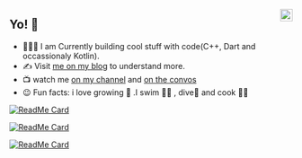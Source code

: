 <a href="https://twitter.com/tamrefrank" target="_blank" rel="nofollow"><img align="right" alt="Frank tamre's Twitter" width="22px" src="https://cdn.jsdelivr.net/npm/simple-icons@v3/icons/twitter.svg" /></a>

## Yo! 👋 


- 👨🏽‍💻 I am Currently building cool stuff with code(C++, Dart and occassionaly Kotlin).
- :writing_hand: Visit [me on my blog](https://tamrefrank.hashnode.dev/) to understand more.
- :tv: watch me [on my channel](https://www.youtube.com/channel/UC10JamDyadvorFNn5Gr5W7A) and [on the convos](https://www.youtube.com/channel/UCxvALsLhxUzbI8oPHQjqTpw)
- 😉 Fun facts: i love growing :herb: .I swim :swimming_man: , dive:diving_mask: and cook :man_cook:
   
 [![ReadMe Card](https://github-readme-stats.vercel.app/api/pin/?username=tamzi&repo=ReadMe-MasterTemplates)](https://github.com/tamzi/ReadMe-MasterTemplates)
  
 [![ReadMe Card](https://github-readme-stats.vercel.app/api/pin/?username=tamzi&repo=jobfinder)](https://github.com/tamzi/jobfinder)
 
 [![ReadMe Card](https://github-readme-stats.vercel.app/api/pin/?username=tamzi&repo=core_theming)](https://github.com/tamzi/core_theming)

